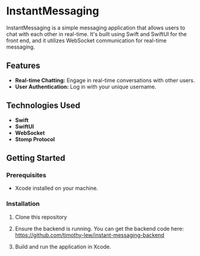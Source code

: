 # InstantMessaging

InstantMessaging is a simple messaging application that allows users to chat with each other in real-time. It's built using Swift and SwiftUI for the front end, and it utilizes WebSocket communication for real-time messaging.

## Features

- **Real-time Chatting:** Engage in real-time conversations with other users.
- **User Authentication:** Log in with your unique username.

## Technologies Used

- **Swift**
- **SwiftUI**
- **WebSocket**
- **Stomp Protocol**

## Getting Started

### Prerequisites

- Xcode installed on your machine.

### Installation

1. Clone this repository

2. Ensure the backend is running. You can get the backend code here: https://github.com/timothy-lew/instant-messaging-backend

3. Build and run the application in Xcode.
